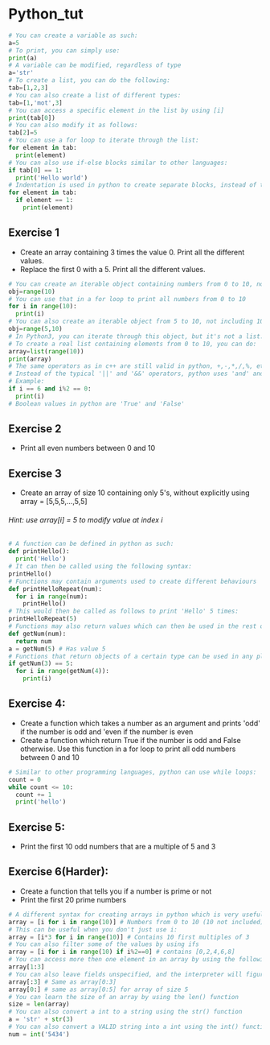 # Python_tut
~~~~python
# You can create a variable as such:
a=5
# To print, you can simply use:
print(a)
# A variable can be modified, regardless of type
a='str'
# To create a list, you can do the following:
tab=[1,2,3]
# You can also create a list of different types:
tab=[1,'mot',3]
# You can access a specific element in the list by using [i]
print(tab[0])
# You can also modify it as follows:
tab[2]=5
# You can use a for loop to iterate through the list:
for element in tab:
  print(element)
# You can also use if-else blocks similar to other languages:
if tab[0] == 1:
  print('Hello world')
# Indentation is used in python to create separate blocks, instead of the typical {}
for element in tab:
  if element == 1:
    print(element)
~~~~

## Exercise 1
- Create an array containing 3 times the value 0. Print all the different values.
- Replace the first 0 with a 5. Print all the different values.


~~~~python
# You can create an iterable object containing numbers from 0 to 10, not including 10, as such:
obj=range(10)
# You can use that in a for loop to print all numbers from 0 to 10
for i in range(10):
  print(i)
# You can also create an iterable object from 5 to 10, not including 10, as such:
obj=range(5,10)
# In Python3, you can iterate through this object, but it's not a list. 
# To create a real list containing elements from 0 to 10, you can do:
array=list(range(10))
print(array)
# The same operators as in c++ are still valid in python, +,-,*,/,%, etc
# Instead of the typical '||' and '&&' operators, python uses 'and' and 'or'
# Example:
if i == 6 and i%2 == 0:
  print(i)
# Boolean values in python are 'True' and 'False'
~~~~

## Exercise 2
- Print all even numbers between 0 and 10

## Exercise 3
- Create an array of size 10 containing only 5's, without explicitly using array = [5,5,5,...,5,5]
###### Hint: use array[i] = 5 to modify value at index i


~~~~python
# A function can be defined in python as such:
def printHello():
  print('Hello')
# It can then be called using the following syntax:
printHello()
# Functions may contain arguments used to create different behaviours
def printHelloRepeat(num):
  for i in range(num):
    printHello()
# This would then be called as follows to print 'Hello' 5 times:
printHelloRepeat(5)
# Functions may also return values which can then be used in the rest of the program
def getNum(num):
  return num
a = getNum(5) # Has value 5
# Functions that return objects of a certain type can be used in any place where that type would make sense
if getNum(3) == 5:
  for i in range(getNum(4)):
    print(i)
~~~~

## Exercise 4:
- Create a function which takes a number as an argument and prints 'odd' if the number is odd and 'even if the number is even
- Create a function which return True if the number is odd and False otherwise. Use this function in a for loop to print all odd numbers between 0 and 10

~~~~python
# Similar to other programming languages, python can use while loops:
count = 0
while count <= 10:
  count += 1
  print('hello')
~~~~

## Exercise 5:
- Print the first 10 odd numbers that are a multiple of 5 and 3

## Exercise 6(Harder):
- Create a function that tells you if a number is prime or not
- Print the first 20 prime numbers
~~~~python
# A different syntax for creating arrays in python which is very useful is:
array = [i for i in range(10)] # Numbers from 0 to 10 (10 not included)
# This can be useful when you don't just use i:
array = [i*3 for i in range(10)] # Contains 10 first multiples of 3
# You can also filter some of the values by using ifs
array = [i for i in range(10) if i%2==0] # contains [0,2,4,6,8]
# You can access more then one element in an array by using the following syntax
array[1:3]
# You can also leave fields unspecified, and the interpreter will figure it out
array[:3] # Same as array[0:3]
array[0:] # same as array[0:5] for array of size 5
# You can learn the size of an array by using the len() function
size = len(array)
# You can also convert a int to a string using the str() function
a = 'str' + str(3)
# You can also convert a VALID string into a int using the int() function (it needs to actually only contain number caracters)
num = int('5434')
~~~~
